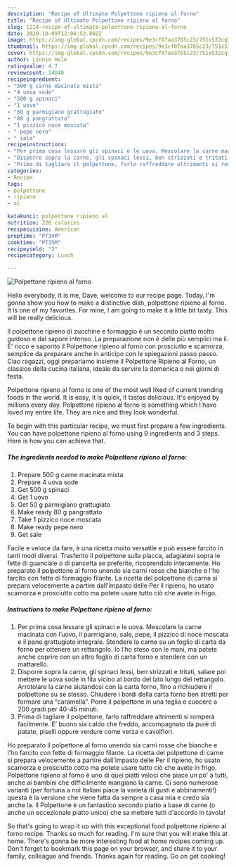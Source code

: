 ```yaml
---
description: "Recipe of Ultimate Polpettone ripieno al forno"
title: "Recipe of Ultimate Polpettone ripieno al forno"
slug: 1214-recipe-of-ultimate-polpettone-ripieno-al-forno
date: 2020-10-09T12:06:53.802Z
image: https://img-global.cpcdn.com/recipes/9e3cf07aa3765c23/751x532cq70/polpettone-ripieno-al-forno-recipe-main-photo.jpg
thumbnail: https://img-global.cpcdn.com/recipes/9e3cf07aa3765c23/751x532cq70/polpettone-ripieno-al-forno-recipe-main-photo.jpg
cover: https://img-global.cpcdn.com/recipes/9e3cf07aa3765c23/751x532cq70/polpettone-ripieno-al-forno-recipe-main-photo.jpg
author: Linnie Hale
ratingvalue: 4.7
reviewcount: 14840
recipeingredient:
- "500 g carne macinata mista"
- "4 uova sode"
- "500 g spinaci"
- "1 uovo"
- "50 g parmigiano grattugiato"
- "80 g pangrattato"
- "1 pizzico noce moscata"
- " pepe nero"
- " sale"
recipeinstructions:
- "Per prima cosa lessare gli spinaci e le uova. Mescolare la carne macinata con l’uovo, il parmigiano, sale, pepe, il pizzico di noce moscata e il pane grattugiato integrale. Stendere la carne su un foglio di carta da forno per ottenere un rettangolo. Io l’ho steso con le mani, ma potete anche coprire con un altro foglio di carta forno e stendere con un mattarello."
- "Disporre sopra la carne, gli spinaci lessi, ben strizzati e tritati, salare poi mettere le uova sode in fila vicino al bordo del lato lungo del rettangolo. Arrotolare la carne aiutandosi con la carta forno, fino a richiudere il polpettone su se stesso. Chiudere i bordi della carta forno ben stretti per formare una “caramella”. Porre il polpettone in una teglia e cuocere a 200 gradi per 40-45 minuti."
- "Prima di tagliare il polpettone, farlo raffreddare altrimenti si romperà facilmente. E’ buono sia caldo che freddo, accompagnato da purè di patate, piselli oppure verdure come verza e cavolfiori."
categories:
- Recipe
tags:
- polpettone
- ripieno
- al

katakunci: polpettone ripieno al 
nutrition: 226 calories
recipecuisine: American
preptime: "PT34M"
cooktime: "PT35M"
recipeyield: "2"
recipecategory: Lunch

---
```



![Polpettone ripieno al forno](https://img-global.cpcdn.com/recipes/9e3cf07aa3765c23/751x532cq70/polpettone-ripieno-al-forno-recipe-main-photo.jpg)

Hello everybody, it is me, Dave, welcome to our recipe page. Today, I'm gonna show you how to make a distinctive dish, polpettone ripieno al forno. It is one of my favorites. For mine, I am going to make it a little bit tasty. This will be really delicious.

Il polpettone ripieno di zucchine e formaggio è un secondo piatto molto gustoso e dal sapore intenso. La preparazione non è delle più semplici ma il. E&#39; ricco e saporito il Polpettone ripieno al forno con prosciutto e scamorza, semplice da preparare anche in anticipo con le spiegazioni passo passo. Ciao ragazzi, oggi prepariamo insieme il Polpettone Ripieno al Forno, un classico della cucina italiana, ideale da servire la domenica o nei giorni di festa.

Polpettone ripieno al forno is one of the most well liked of current trending foods in the world. It is easy, it is quick, it tastes delicious. It's enjoyed by millions every day. Polpettone ripieno al forno is something which I have loved my entire life. They are nice and they look wonderful.


To begin with this particular recipe, we must first prepare a few ingredients. You can have polpettone ripieno al forno using 9 ingredients and 3 steps. Here is how you can achieve that.

<!--inarticleads1-->

##### The ingredients needed to make Polpettone ripieno al forno:

1. Prepare 500 g carne macinata mista
1. Prepare 4 uova sode
1. Get 500 g spinaci
1. Get 1 uovo
1. Get 50 g parmigiano grattugiato
1. Make ready 80 g pangrattato
1. Take 1 pizzico noce moscata
1. Make ready  pepe nero
1. Get  sale


Facile e veloce da fare, è una ricetta molto versatile e può essere farcito in tanti modi diversi. Trasferito il polpettone sulla placca, adagiatevi sopra le fette di guanciale o di pancetta se preferite, ricoprendolo interamente. Ho preparato il polpettone al forno unendo sia carni rosse che bianche e l&#39;ho farcito con fette di formaggio filante. La ricetta del polpettone di carne si prepara velocemente a partire dall&#39;impasto delle Per il ripieno, ho usato scamorza e prosciutto cotto ma potete usare tutto ciò che avete in frigo. 

<!--inarticleads2-->

##### Instructions to make Polpettone ripieno al forno:

1. Per prima cosa lessare gli spinaci e le uova. Mescolare la carne macinata con l’uovo, il parmigiano, sale, pepe, il pizzico di noce moscata e il pane grattugiato integrale. Stendere la carne su un foglio di carta da forno per ottenere un rettangolo. Io l’ho steso con le mani, ma potete anche coprire con un altro foglio di carta forno e stendere con un mattarello.
1. Disporre sopra la carne, gli spinaci lessi, ben strizzati e tritati, salare poi mettere le uova sode in fila vicino al bordo del lato lungo del rettangolo. Arrotolare la carne aiutandosi con la carta forno, fino a richiudere il polpettone su se stesso. Chiudere i bordi della carta forno ben stretti per formare una “caramella”. Porre il polpettone in una teglia e cuocere a 200 gradi per 40-45 minuti.
1. Prima di tagliare il polpettone, farlo raffreddare altrimenti si romperà facilmente. E’ buono sia caldo che freddo, accompagnato da purè di patate, piselli oppure verdure come verza e cavolfiori.


Ho preparato il polpettone al forno unendo sia carni rosse che bianche e l&#39;ho farcito con fette di formaggio filante. La ricetta del polpettone di carne si prepara velocemente a partire dall&#39;impasto delle Per il ripieno, ho usato scamorza e prosciutto cotto ma potete usare tutto ciò che avete in frigo. Polpettone ripieno al forno è uno di quei piatti veloci che piace un po&#39; a tutti, anche ai bambini che difficilmente mangiano la carne. Ci sono numerose varianti (per fortuna a noi Italiani piace la varietà di gusti e abbinamenti!) questa è la versione che viene fatta da sempre a casa mia e credo sia anche la. Il Polpettone è un fantastico secondo piatto a base di carne (o anche un eccezionale piatto unico) che sa mettere tutti d&#39;accordo in tavola! 

So that's going to wrap it up with this exceptional food polpettone ripieno al forno recipe. Thanks so much for reading. I'm sure that you will make this at home. There's gonna be more interesting food at home recipes coming up. Don't forget to bookmark this page on your browser, and share it to your family, colleague and friends. Thanks again for reading. Go on get cooking!
